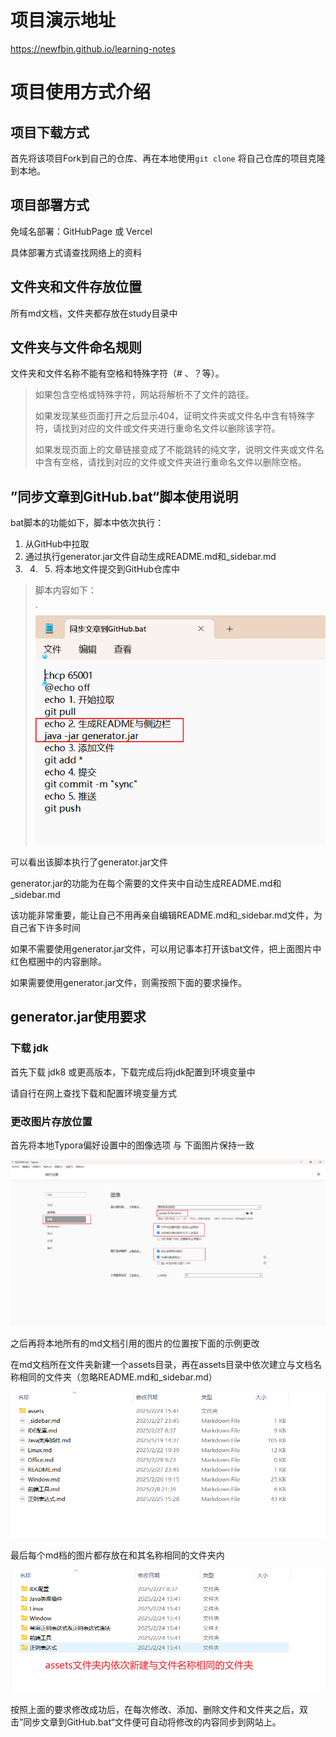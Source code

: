 # 项目演示地址

https://newfbin.github.io/learning-notes

# 项目使用方式介绍

## 项目下载方式

首先将该项目Fork到自己的仓库、再在本地使用`git clone` 将自己仓库的项目克隆到本地。

## 项目部署方式

免域名部署：GitHubPage 或 Vercel

具体部署方式请查找网络上的资料

## 文件夹和文件存放位置

所有md文档，文件夹都存放在study目录中

## 文件夹与文件命名规则

文件夹和文件名称不能有空格和特殊字符（# 、？等）。

> 如果包含空格或特殊字符，网站将解析不了文件的路径。
>
> 如果发现某些页面打开之后显示404，证明文件夹或文件名中含有特殊字符，请找到对应的文件或文件夹进行重命名文件以删除该字符。
>
> 如果发现页面上的文章链接变成了不能跳转的纯文字，说明文件夹或文件名中含有空格，请找到对应的文件或文件夹进行重命名文件以删除空格。

## ”同步文章到GitHub.bat“脚本使用说明

bat脚本的功能如下，脚本中依次执行：

1. 从GitHub中拉取
2. 通过执行generator.jar文件自动生成README.md和_sidebar.md
3. 4. 5.  将本地文件提交到GitHub仓库中

>  脚本内容如下：
>
> `![image-20250228092730305](./assets/README/image-20250228092730305.png)

可以看出该脚本执行了generator.jar文件

generator.jar的功能为在每个需要的文件夹中自动生成README.md和_sidebar.md

该功能非常重要，能让自己不用再亲自编辑README.md和_sidebar.md文件，为自己省下许多时间

如果不需要使用generator.jar文件，可以用记事本打开该bat文件，把上面图片中红色框圈中的内容删除。

如果需要使用generator.jar文件，则需按照下面的要求操作。

## generator.jar使用要求

### 下载 jdk

首先下载 jdk8 或更高版本，下载完成后将jdk配置到环境变量中

请自行在网上查找下载和配置环境变量方式

### 更改图片存放位置

首先将本地Typora偏好设置中的图像选项 与 下面图片保持一致

![image-20250228092553726](./assets/README/image-20250228092553726.png)

之后再将本地所有的md文档引用的图片的位置按下面的示例更改

在md文档所在文件夹新建一个assets目录，再在assets目录中依次建立与文档名称相同的文件夹（忽略README.md和_sidebar.md）

![image-20250228093349734](./assets/README/image-20250228093349734.png)

最后每个md档的图片都存放在和其名称相同的文件夹内

![image-20250228093645200](./assets/README/image-20250228093645200.png)

按照上面的要求修改成功后，在每次修改、添加、删除文件和文件夹之后，双击”同步文章到GitHub.bat“文件便可自动将修改的内容同步到网站上。